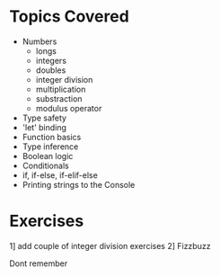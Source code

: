 Topics Covered
==============
+ Numbers
  - longs
  - integers
  - doubles
  - integer division
  - multiplication
  - substraction
  - modulus operator
+ Type safety
+ 'let' binding
+ Function basics
+ Type inference
+ Boolean logic
+ Conditionals
+ if, if-else, if-elif-else
+ Printing strings to the Console



Exercises
=========

1] add couple of integer division exercises
2] Fizzbuzz

Dont remember
